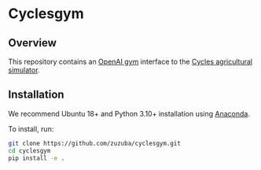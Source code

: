 # Cyclesgym

## Overview

This repository contains an [OpenAI gym](https://gym.openai.com/) interface to the [Cycles 
agricultural simulator](https://plantscience.psu.edu/research/labs/kemanian/models-and-tools/cycles).

## Installation

We recommend Ubuntu 18+ and Python 3.10+ installation using [Anaconda](https://www.anaconda.com/products/individual#downloads).

To install, run:

```bash
git clone https://github.com/zuzuba/cyclesgym.git
cd cyclesgym
pip install -e .
```